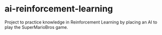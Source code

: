 # ai-reinforcement-learning
Project to practice knowledge in Reinforcement Learning by placing an AI to play the SuperMarioBros game.
